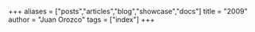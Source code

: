+++
aliases = ["posts","articles","blog","showcase","docs"]
title = "2009"
author = "Juan Orozco"
tags = ["index"]
+++
